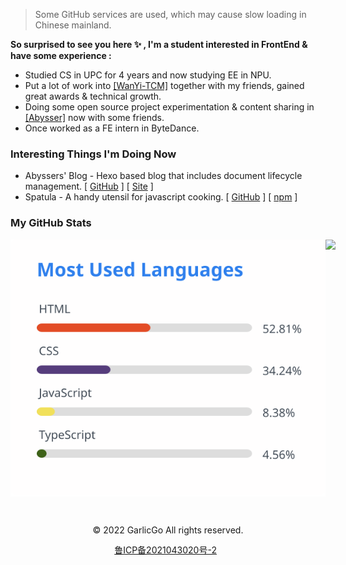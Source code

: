 <!-- # GarlicGo.com -->

> Some GitHub services are used, which may cause slow loading in Chinese mainland.

<p align="left"><b>So surprised to see you here ✨ , I'm a student interested in FrontEnd &amp; have some experience :</b></p>

- Studied CS in UPC for 4 years and now studying EE in NPU.
- Put a lot of work into  [[WanYi-TCM]](https://github.com/WanYi-TCM) together with my friends, gained great awards & technical growth.
- Doing some open source project experimentation & content sharing in [[Abysser]](https://github.com/Abyssers) now with some friends.
- Once worked as a FE intern in ByteDance.

<p align="center">
</p>

<h3>Interesting Things I'm Doing Now</h3>

- Abyssers' Blog - Hexo based blog that includes document lifecycle management. [ [GitHub](https://github.com/Abyssers/blog) ] [ [Site](https://abyssers.github.io/blog/) ]
- Spatula - A handy utensil for javascript cooking. [ [GitHub](https://github.com/Abyssers/spatula) ] [ [npm](https://www.npmjs.com/package/@abysser/spatula) ]
<!-- - Proofread new react documentation website of Chinese translation. [ [GitHub](https://github.com/reactjs/zh-hans.reactjs.org) ] [ [ New React Chinese Website (Beta) ](https://beta.react.jscn.org/) ] -->

<!-- <div style="display: flex; flex-direction: row; align-items: center">
    <img src="./images/octocat.png" height="20" width="20" />&nbsp;&nbsp;
    <h3>My GitHub Stats</h3>
</div>  -->
<h3>My GitHub Stats</h3>
<div style="display: flex; justify-content: space-around;">
<img src="./images/top-langs/top-langs-22-09-13.svg">
  <!-- <img src="https://github-readme-stats.vercel.app/api/top-langs/?username=garlicgo&hide_border=true"> -->
  <img height="280" src="https://pic2.zhimg.com/v2-28020003d4a493c78d8202ba6c35f179_b.webp">
</div>
<p>&nbsp;</p>

<!-- Footer -->
<div align="center">
    <p>© 2022 GarlicGo All rights reserved.</p>
    <div style="display: flex; justify-content: center; line-height:20px">
        <a href="https://beian.miit.gov.cn/" target="_blank">鲁ICP备2021043020号-2</a>&nbsp;&nbsp;
        <!-- <img src="./images/beian.png">
        <a href="http://www.beian.gov.cn/portal/registerSystemInfo?recordcode=37082802000383" target="_blank">鲁公网安备 37082802000383</a> -->
    </div>
</div>

